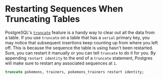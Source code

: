 # Restarting Sequences When Truncating Tables

PostgreSQL's [`truncate`](http://www.postgresql.org/docs/current/static/sql-truncate.html) feature is a handy way to clear out all the data from a table. If you use `truncate` on a table that has a `serial` primary key, you may notice that subsequent insertions keep counting up from where you left off. This is because the sequence the table is using hasn't been restarted. Sure, you can restart it manually or you can tell `truncate` to do it for you. By appending `restart identity` to the end of a `truncate` statement, Postgres will make sure to restart any associated sequences at `1`.

```sql
truncate pokemons, trainers, pokemons_trainers restart identity;
```
